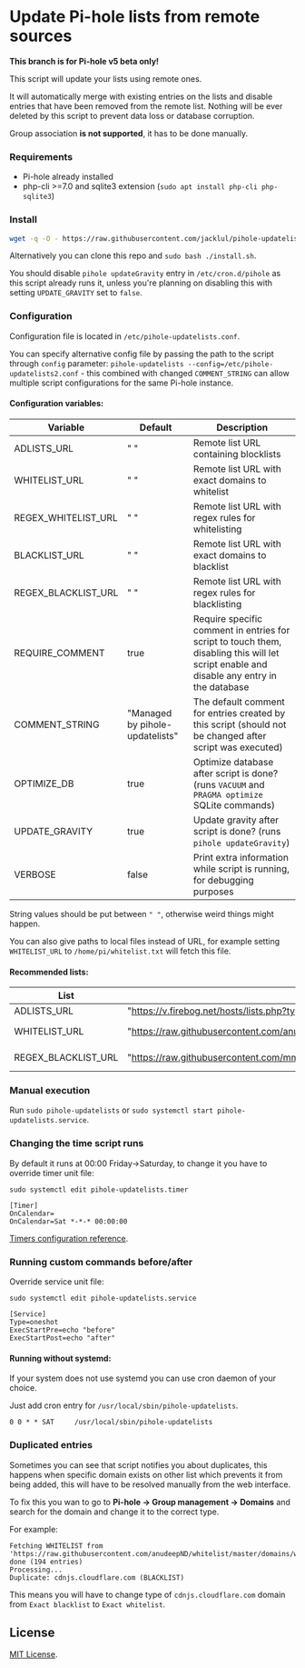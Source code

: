 # Update Pi-hole lists from remote sources

**This branch is for Pi-hole v5 beta only!**

This script will update your lists using remote ones.

It will automatically merge with existing entries on the lists and disable entries that have been removed from the remote list. Nothing will be ever deleted by this script to prevent data loss or database corruption.

Group association __is not supported__, it has to be done manually.

### Requirements

- Pi-hole already installed
- php-cli >=7.0 and sqlite3 extension (`sudo apt install php-cli php-sqlite3`)

### Install

```bash
wget -q -O - https://raw.githubusercontent.com/jacklul/pihole-updatelists/beta/install.sh | sudo bash
```

Alternatively you can clone this repo and `sudo bash ./install.sh`.

You should disable `pihole updateGravity` entry in `/etc/cron.d/pihole` as this script already runs it, unless you're planning on disabling this with setting `UPDATE_GRAVITY` set to `false`.

### Configuration

Configuration file is located in `/etc/pihole-updatelists.conf`.

You can specify alternative config file by passing the path to the script through `config` parameter: `pihole-updatelists --config=/etc/pihole-updatelists2.conf` - this combined with changed `COMMENT_STRING` can allow multiple script configurations for the same Pi-hole instance.

#### Configuration variables:

| Variable | Default | Description |
|----------|---------|-------------|
| ADLISTS_URL | " " | Remote list URL containing blocklists |
| WHITELIST_URL | " " | Remote list URL with exact domains to whitelist |
| REGEX_WHITELIST_URL | " " | Remote list URL with regex rules for whitelisting |
| BLACKLIST_URL | " " | Remote list URL with exact domains to blacklist |
| REGEX_BLACKLIST_URL | " " | Remote list URL with regex rules for blacklisting |
| REQUIRE_COMMENT | true | Require specific comment in entries for script to touch them, disabling this will let script enable and disable any entry in the database |
| COMMENT_STRING | "Managed by pihole-updatelists" | The default comment for entries created by this script (should not be changed after script was executed) |
| OPTIMIZE_DB | true | Optimize database after script is done? (runs `VACUUM` and `PRAGMA optimize` SQLite commands) |
| UPDATE_GRAVITY | true | Update gravity after script is done? (runs `pihole updateGravity`) |
| VERBOSE | false | Print extra information while script is running, for debugging purposes |

String values should be put between `" "`, otherwise weird things might happen.

You can also give paths to local files instead of URL, for example setting `WHITELIST_URL` to `/home/pi/whitelist.txt` will fetch this file.

#### Recommended lists:

| List | Value | Description |
|----------|-------------|-------------|
| ADLISTS_URL | "https://v.firebog.net/hosts/lists.php?type=tick" | https://firebog.net - safe lists only |
| WHITELIST_URL | "https://raw.githubusercontent.com/anudeepND/whitelist/master/domains/whitelist.txt" | https://github.com/anudeepND/whitelist - commonly whitelisted |
| REGEX_BLACKLIST_URL | "https://raw.githubusercontent.com/mmotti/pihole-regex/master/regex.list" | https://github.com/mmotti/pihole-regex - basic regex rules |

### Manual execution

Run `sudo pihole-updatelists` or `sudo systemctl start pihole-updatelists.service`.

### Changing the time script runs

By default it runs at 00:00 Friday->Saturday, to change it you have to override timer unit file:
 
`sudo systemctl edit pihole-updatelists.timer`

```
[Timer]
OnCalendar=
OnCalendar=Sat *-*-* 00:00:00
```

[Timers configuration reference](https://www.freedesktop.org/software/systemd/man/systemd.timer.html).

### Running custom commands before/after

Override service unit file:

`sudo systemctl edit pihole-updatelists.service`

```
[Service]
Type=oneshot
ExecStartPre=echo "before"
ExecStartPost=echo "after"
```

#### Running without systemd:

If your system does not use systemd you can use cron daemon of your choice.

Just add cron entry for `/usr/local/sbin/pihole-updatelists`.

```
0 0 * * SAT     /usr/local/sbin/pihole-updatelists
```

### Duplicated entries

Sometimes you can see that script notifies you about duplicates, this happens when specific domain exists on other list which prevents it from being added, this will have to be resolved manually from the web interface.

To fix this you wan to go to **Pi-hole -> Group management -> Domains** and search for the domain and change it to the correct type.

For example:

```
Fetching WHITELIST from 'https://raw.githubusercontent.com/anudeepND/whitelist/master/domains/whitelist.txt'... done (194 entries)
Processing...
Duplicate: cdnjs.cloudflare.com (BLACKLIST)
```

This means you will have to change type of `cdnjs.cloudflare.com` domain from `Exact blacklist` to `Exact whitelist`.

## License

[MIT License](/LICENSE).
